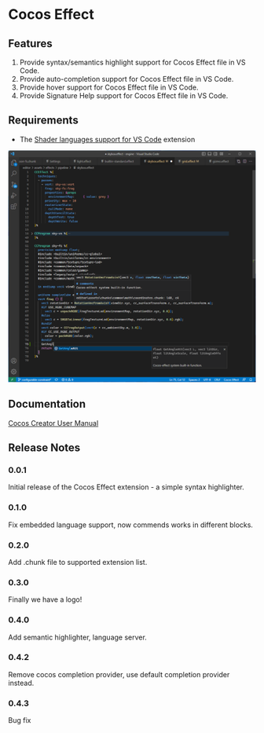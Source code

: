 # Cocos Effect

## Features

1. Provide syntax/semantics highlight support for Cocos Effect file in VS Code.
2. Provide auto-completion support for Cocos Effect file in VS Code.
3. Provide hover support for Cocos Effect file in VS Code.
4. Provide Signature Help support for Cocos Effect file in VS Code.

## Requirements

- The [Shader languages support for VS Code](https://marketplace.visualstudio.com/items?itemName=slevesque.shader) extension

![Cocos Effect](./images/code.png)

## Documentation

[Cocos Creator User Manual](https://docs.cocos.com/creator/manual/)

## Release Notes

### 0.0.1

Initial release of the Cocos Effect extension - a simple syntax highlighter.

### 0.1.0

Fix embedded language support, now commends works in different blocks.

### 0.2.0

Add .chunk file to supported extension list.

### 0.3.0

Finally we have a logo!

### 0.4.0

Add semantic highlighter, language server.

### 0.4.2

Remove cocos completion provider, use default completion provider instead.

### 0.4.3

Bug fix